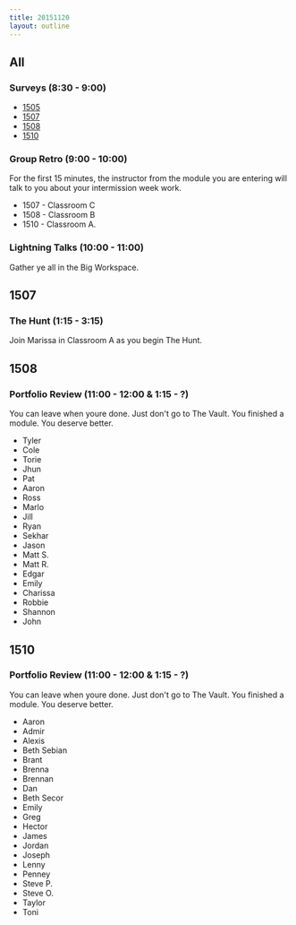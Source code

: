 ```yaml
---
title: 20151120
layout: outline
---
```


## All

### Surveys (8:30 - 9:00)

* [1505]()
* [1507]()
* [1508]()
* [1510]()

### Group Retro (9:00 - 10:00)

For the first 15 minutes, the instructor from the module you are entering will
talk to you about your intermission week work.

* 1507 - Classroom C
* 1508 - Classroom B
* 1510 - Classroom A.

### Lightning Talks (10:00 - 11:00)

Gather ye all in the Big Workspace.

## 1507

### The Hunt (1:15 - 3:15)

Join Marissa in Classroom A as you begin The Hunt.

## 1508

### Portfolio Review (11:00 - 12:00 & 1:15 - ?)

You can leave when youre done. Just don't go to The Vault. You finished a module.
You deserve better.

* Tyler
* Cole
* Torie
* Jhun
* Pat
* Aaron
* Ross
* Marlo
* Jill
* Ryan
* Sekhar
* Jason
* Matt S.
* Matt R.
* Edgar
* Emily
* Charissa
* Robbie
* Shannon
* John


## 1510

### Portfolio Review (11:00 - 12:00 & 1:15 - ?)

You can leave when youre done. Just don't go to The Vault. You finished a module.
You deserve better.

* Aaron
* Admir
* Alexis
* Beth Sebian
* Brant
* Brenna
* Brennan
* Dan
* Beth Secor
* Emily
* Greg
* Hector
* James
* Jordan
* Joseph
* Lenny
* Penney
* Steve P.
* Steve O.
* Taylor
* Toni

